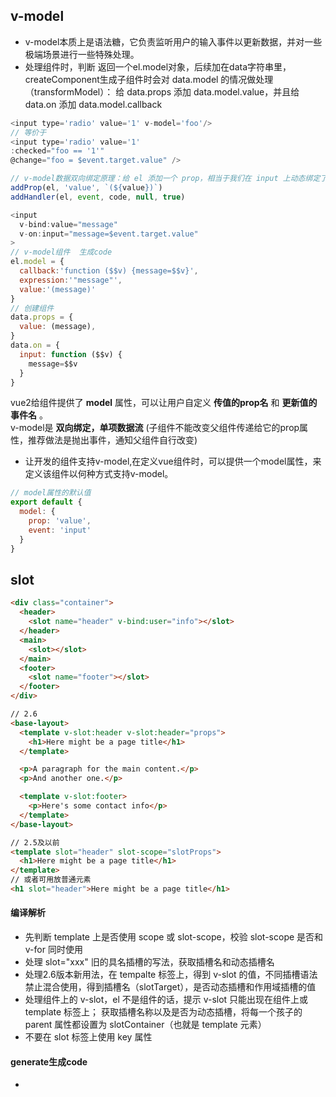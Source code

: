 ## v-model
+ v-model本质上是语法糖，它负责监听用户的输入事件以更新数据，并对一些极端场景进行一些特殊处理。
+ 处理组件时，判断 返回一个el.model对象，后续加在data字符串里，createComponent生成子组件时会对 data.model 的情况做处理（transformModel）：
给 data.props 添加 data.model.value，并且给data.on 添加 data.model.callback

```javascript
<input type='radio' value='1' v-model='foo'/>
// 等价于
<input type='radio' value='1'
:checked="foo == '1'"
@change="foo = $event.target.value" />

// v-model数据双向绑定原理：给 el 添加一个 prop，相当于我们在 input 上动态绑定了 value，又给 el 添加了事件处理，相当于在 input 上绑定了 input 事件
addProp(el, 'value', `(${value})`)
addHandler(el, event, code, null, true)

<input
  v-bind:value="message"
  v-on:input="message=$event.target.value"
>
// v-model组件  生成code
el.model = {
  callback:'function ($$v) {message=$$v}',
  expression:'"message"',
  value:'(message)'
}
// 创建组件
data.props = {
  value: (message),
}
data.on = {
  input: function ($$v) {
    message=$$v
  }
} 
```
vue2给组件提供了 __model__ 属性，可以让用户自定义 __传值的prop名__ 和 __更新值的事件名__ 。  
v-model是 __双向绑定，单项数据流__ (子组件不能改变父组件传递给它的prop属性，推荐做法是抛出事件，通知父组件自行改变)  
+ 让开发的组件支持v-model,在定义vue组件时，可以提供一个model属性，来定义该组件以何种方式支持v-model。
```javascript
// model属性的默认值 
export default {
  model: {
    prop: 'value',
    event: 'input'
  }
}
```
## slot
```html
<div class="container">
  <header>
    <slot name="header" v-bind:user="info"></slot>
  </header>
  <main>
    <slot></slot>
  </main>
  <footer>
    <slot name="footer"></slot>
  </footer>
</div>

// 2.6
<base-layout>
  <template v-slot:header v-slot:header="props">
    <h1>Here might be a page title</h1>
  </template>

  <p>A paragraph for the main content.</p>
  <p>And another one.</p>

  <template v-slot:footer>
    <p>Here's some contact info</p>
  </template>
</base-layout>

// 2.5及以前
<template slot="header" slot-scope="slotProps">
  <h1>Here might be a page title</h1>
</template>
// 或者可用放普通元素
<h1 slot="header">Here might be a page title</h1>

```
#### 编译解析
+ 先判断 template 上是否使用 scope 或 slot-scope，校验 slot-scope 是否和 v-for 同时使用
+ 处理 slot="xxx" 旧的具名插槽的写法，获取插槽名和动态插槽名
+ 处理2.6版本新用法，在 tempalte 标签上，得到 v-slot 的值，不同插槽语法禁止混合使用，得到插槽名（slotTarget），是否动态插槽和作用域插槽的值
+ 处理组件上的 v-slot，el 不是组件的话，提示 v-slot 只能出现在组件上或 template 标签上； 获取插槽名称以及是否为动态插槽，将每一个孩子的 parent 属性都设置为 slotContainer（也就是 template 元素）
+ 不要在 slot 标签上使用 key 属性

#### generate生成code
+ 









